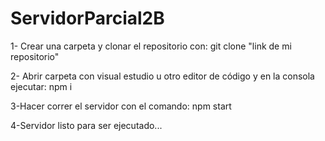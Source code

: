 # ServidorParcial2B
1- Crear una carpeta y clonar el repositorio con:
git clone "link de mi repositorio"

2- Abrir carpeta con visual estudio u otro editor de código y en la consola ejecutar:
npm i

3-Hacer correr el servidor con el comando:
npm start

4-Servidor listo para ser ejecutado...

